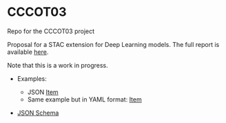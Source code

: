 # CCCOT03
Repo for the CCCOT03 project

Proposal for a STAC extension for Deep Learning models. The full report is available [here](https://github.com/crim-ca/CCCOT03/blob/main/CCCOT03_Rapport%20Final_FINAL_EN.pdf).

Note that this is a work in progress.

- Examples:
  - JSON [Item](extension/dl-model/examples/example-full-item.json)
  - Same example but in YAML format: [Item](extension/dl-model/examples/example-full-item.yml) 
  
- [JSON Schema](extension/dl-model/json-schema)
